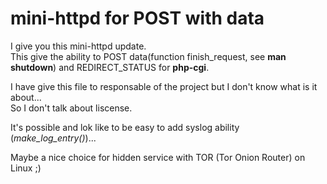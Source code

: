 # mini-httpd for POST with data

I give you this mini-httpd update.  
This give the ability to POST data(function finish_request, see __man shutdown__) and REDIRECT_STATUS for __php-cgi__.  
  
I have give this file to responsable of the project but I don't know what is it about...  
So I don't talk about liscense.  
  
It's possible and lok like to be easy to add syslog ability (*make_log_entry()*)...  
  
Maybe a nice choice for hidden service with TOR (Tor Onion Router) on Linux ;)  
